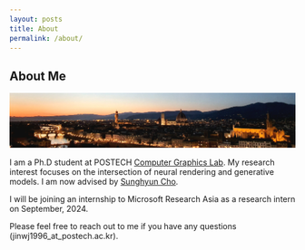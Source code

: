 ```yaml
---
layout: posts
title: About
permalink: /about/
---
```

## About Me
![Teaser image 1](./assets/bg3.jpg) <br/>

I am a Ph.D student at POSTECH [Computer Graphics Lab](http://cg.postech.ac.kr/).
My research interest focuses on the intersection of neural rendering and generative models.
I am now advised by [Sunghyun Cho](https://www.scho.pe.kr/). <br/>

I will be joining an internship to Microsoft Research Asia as a research intern on September, 2024. <br/>

Please feel free to reach out to me if you have any questions (jinwj1996_at_postech.ac.kr).
